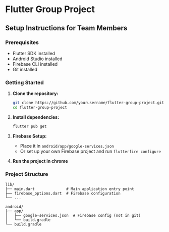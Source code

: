# Flutter Group Project

## Setup Instructions for Team Members

### Prerequisites
- Flutter SDK installed
- Android Studio installed
- Firebase CLI installed
- Git installed

### Getting Started

1. **Clone the repository:**
   ```bash
   git clone https://github.com/yourusername/flutter-group-project.git
   cd flutter-group-project
   ```

2. **Install dependencies:**
   ```bash
   flutter pub get
   ```

3. **Firebase Setup:**
    - Place it in `android/app/google-services.json`
    - Or set up your own Firebase project and run `flutterfire configure`
4. **Run the project in chrome**

### Project Structure
```
lib/
├── main.dart              # Main application entry point
├── firebase_options.dart  # Firebase configuration
└── ...

android/
├── app/
│   ├── google-services.json  # Firebase config (not in git)
│   └── build.gradle
└── build.gradle
```